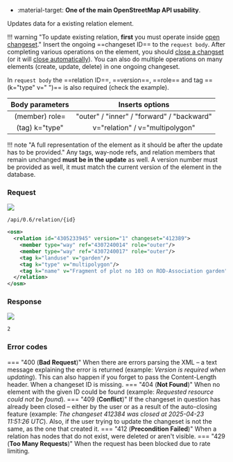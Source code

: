 <div class="grid cards" markdown>

- :material-target: **One of the main OpenStreetMap API usability**.

</div>

Updates data for a existing relation element.

!!! warning "To update existing relation, **first** you must operate inside [open changeset](open_changeset.md)."
     Insert the ongoing ==changeset ID== to the `request body`. After completing various operations on the element, you should [close a changset](close_changeset.md) (or it will [close automatically](../general_informations/changesets.md#changesets-attributes)). You can also do multiple operations on many elements (create, update, delete) in one ongoing changeset.

In `request body` the ==relation ID==, ==version==, ==role== and tag ==(k="type" v=" ")== is also required (check the example).

| Body parameters | Inserts options |
| :---: | :---: |
| (member) role= | "outer" / "inner" / "forward" / "backward" |
| (tag) k="type" | v="relation" / v="multipolygon" |

!!! note "A full representation of the element as it should be after the update has to be provided."
    Any tags, way-node refs, and relation members that remain unchanged **must be in the update** as well. A version number must be provided as well, it must match the current version of the element in the database.

### Request

![](https://img.shields.io/badge/PUT-lightblue)

```
/api/0.6/relation/{id}
```

``` xml title="updateRelationBody_example.xml" hl_lines="2-6"
<osm>
  <relation id="4305233945" version="1" changeset="412389">
    <member type="way" ref="4307240014" role="outer"/>
    <member type="way" ref="4307240017" role="outer"/>
    <tag k="landuse" v="garden"/>
    <tag k="type" v="multipolygon"/>
    <tag k="name" v="Fragment of plot no 103 on ROD-Association garden"/>
  </relation>
</osm>
```

### Response

![](https://img.shields.io/badge/Response-200%20OK-brightgreen)

```xml title="succesUpdateRelation_example.xml" linenums="1" hl_lines="3-8"
2
```

### Error codes

=== "400 (**Bad Request**)"
    When there are errors parsing the XML – a text message explaining the error is returned (example: *Version is required when updating*). This can also happen if you forget to pass the Content-Length header. When a changeset ID is missing.
=== "404 (**Not Found**)"
    When no element with the given ID could be found (example: *Requested resource could not be found*).
=== "409 (**Conflict**)"
    If the changeset in question has already been closed – either by the user or as a result of the auto-closing feature (example: *The changeset 412384 was closed at 2025-04-23 11:51:26 UTC*). Also, if the user trying to update the changeset is not the same, as the one that created it.
=== "412 (**Precondition Failed**)"
    When a relation has nodes that do not exist, were deleted or aren't visible.
=== "429 (**Too Many Requests**)"
    When the request has been blocked due to rate limiting.